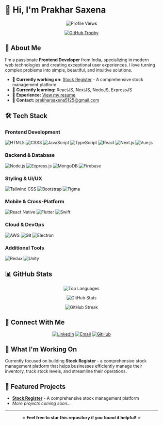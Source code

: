 # 👋 Hi, I'm Prakhar Saxena

<div align="center">
  
  ![Profile Views](https://komarev.com/ghpvc/?username=theprakharsaxena&label=Profile%20views&color=0e75b6&style=flat)
  
  [![GitHub Trophy](https://github-profile-trophy.vercel.app/?username=theprakharsaxena&theme=radical&no-frame=false&no-bg=true&margin-w=4)](https://github.com/ryo-ma/github-profile-trophy)
  
</div>

## 🚀 About Me

I'm a passionate **Frontend Developer** from India, specializing in modern web technologies and creating exceptional user experiences. I love turning complex problems into simple, beautiful, and intuitive solutions.

- 🔭 **Currently working on:** [Stock Register](https://www.stockregister.in/) - A comprehensive stock management platform
- 🌱 **Currently learning:** ReactJS, NextJS, NodeJS, ExpressJS
- 💼 **Experience:** [View my resume](https://drive.google.com/file/d/1DyBjNoVD2ygSdGzIbLwNkwIcs7YA1DyJ/view?usp=sharing)
- 📧 **Contact:** prakharsaxena5125@gmail.com

## 🛠️ Tech Stack

### Frontend Development
![HTML5](https://img.shields.io/badge/-HTML5-E34F26?style=flat-square&logo=html5&logoColor=white)
![CSS3](https://img.shields.io/badge/-CSS3-1572B6?style=flat-square&logo=css3&logoColor=white)
![JavaScript](https://img.shields.io/badge/-JavaScript-F7DF1E?style=flat-square&logo=javascript&logoColor=black)
![TypeScript](https://img.shields.io/badge/-TypeScript-007ACC?style=flat-square&logo=typescript&logoColor=white)
![React](https://img.shields.io/badge/-React-61DAFB?style=flat-square&logo=react&logoColor=black)
![Next.js](https://img.shields.io/badge/-Next.js-000000?style=flat-square&logo=next.js&logoColor=white)
![Vue.js](https://img.shields.io/badge/-Vue.js-4FC08D?style=flat-square&logo=vue.js&logoColor=white)

### Backend & Database
![Node.js](https://img.shields.io/badge/-Node.js-339933?style=flat-square&logo=node.js&logoColor=white)
![Express.js](https://img.shields.io/badge/-Express.js-000000?style=flat-square&logo=express&logoColor=white)
![MongoDB](https://img.shields.io/badge/-MongoDB-47A248?style=flat-square&logo=mongodb&logoColor=white)
![Firebase](https://img.shields.io/badge/-Firebase-FFCA28?style=flat-square&logo=firebase&logoColor=black)

### Styling & UI/UX
![Tailwind CSS](https://img.shields.io/badge/-Tailwind_CSS-38B2AC?style=flat-square&logo=tailwind-css&logoColor=white)
![Bootstrap](https://img.shields.io/badge/-Bootstrap-7952B3?style=flat-square&logo=bootstrap&logoColor=white)
![Figma](https://img.shields.io/badge/-Figma-F24E1E?style=flat-square&logo=figma&logoColor=white)

### Mobile & Cross-Platform
![React Native](https://img.shields.io/badge/-React_Native-61DAFB?style=flat-square&logo=react&logoColor=black)
![Flutter](https://img.shields.io/badge/-Flutter-02569B?style=flat-square&logo=flutter&logoColor=white)
![Swift](https://img.shields.io/badge/-Swift-FA7343?style=flat-square&logo=swift&logoColor=white)

### Cloud & DevOps
![AWS](https://img.shields.io/badge/-AWS-232F3E?style=flat-square&logo=amazon-aws&logoColor=white)
![Git](https://img.shields.io/badge/-Git-F05032?style=flat-square&logo=git&logoColor=white)
![Electron](https://img.shields.io/badge/-Electron-47848F?style=flat-square&logo=electron&logoColor=white)

### Additional Tools
![Redux](https://img.shields.io/badge/-Redux-764ABC?style=flat-square&logo=redux&logoColor=white)
![Unity](https://img.shields.io/badge/-Unity-000000?style=flat-square&logo=unity&logoColor=white)

## 📊 GitHub Stats

<div align="center">
  
  ![Top Languages](https://github-readme-stats.vercel.app/api/top-langs?username=theprakharsaxena&show_icons=true&locale=en&layout=compact&theme=radical)
  
  ![GitHub Stats](https://github-readme-stats.vercel.app/api?username=theprakharsaxena&show_icons=true&locale=en&theme=radical)
  
  ![GitHub Streak](https://github-readme-streak-stats.herokuapp.com/?user=theprakharsaxena&theme=radical)
  
</div>

## 🤝 Connect With Me

<div align="center">
  
  [![LinkedIn](https://img.shields.io/badge/-LinkedIn-0077B5?style=for-the-badge&logo=linkedin&logoColor=white)](https://linkedin.com/in/prakhar-saxena-ps)
  [![Email](https://img.shields.io/badge/-Email-D14836?style=for-the-badge&logo=gmail&logoColor=white)](mailto:prakharsaxena5125@gmail.com)
  [![GitHub](https://img.shields.io/badge/-GitHub-181717?style=for-the-badge&logo=github&logoColor=white)](https://github.com/theprakharsaxena)
  
</div>

## 🎯 What I'm Working On

Currently focused on building **Stock Register** - a comprehensive stock management platform that helps businesses efficiently manage their inventory, track stock levels, and streamline their operations.

## 🌟 Featured Projects

- **[Stock Register](https://www.stockregister.in/)** - A comprehensive stock management platform
- *More projects coming soon...*

---

<div align="center">
  
  ⭐ **Feel free to star this repository if you found it helpful!** ⭐
  
</div>
